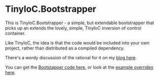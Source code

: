 # TinyIoC.Bootstrapper


This is TinyIoC.Bootstrapper - a simple, but extendable bootstrapper that picks up an extends the lovely, simple, TinyIoC inversion of control container.

Like TinyIoC, the idea is that the code would be included into your own project, rather than distributed as a compiled dependency.

There's a wordy discussion of the rational for it on my [blog here](http://jonegerton.com).

You can get the [Bootstapper code here](https://github.com/jonegerton/TinyIoC.Bootstrapper/blob/master/TinyIoC.Bootstrapper/Bootstrapper.cs), or look at the [example overrides here](https://github.com/jonegerton/TinyIoC.Bootstrapper/blob/master/Examples/ExampleBootstrapper.cs).



